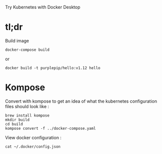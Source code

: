 Try Kubernetes with Docker Desktop

# tl;dr

Build image

    docker-compose build

or

    docker build -t purplepip/hello:v1.12 hello

# Kompose

Convert with kompose to get an idea of what the kubernetes configuration files
should look like :

    brew install kompose
    mkdir build
    cd build
    kompose convert -f ../docker-compose.yaml

View docker configuration :

    cat ~/.docker/config.json